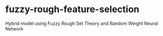 # fuzzy-rough-feature-selection
Hybrid model using Fuzzy Rough Set Theory and Random Weight Neural Network
